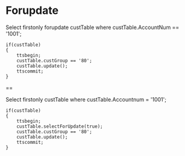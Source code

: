 # Forupdate

Select firstonly forupdate custTable
    where custTable.AccountNum == '1001';

    if(custTable)
    {
        ttsbegin;
        custTable.custGroup == '80';
        custTable.update();       
        ttscommit;
    }

==

Select firstonly custTable
    where custTable.Accountnum = '1001';

    if(custTable)
    {
        ttsbegin;
        custTable.selectForUpdate(true);
        custTable.custGroup == '80';
        custTable.update();       
        ttscommit;
    }